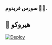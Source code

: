 ###  سورس فريدوم 🥇🔥.

## 💜 هيروكو

[![Deploy](https://www.herokucdn.com/deploy/button.svg)](https://heroku.com/deploy?template=https://github.com/Fahad-Al-Shammari/19e828)



